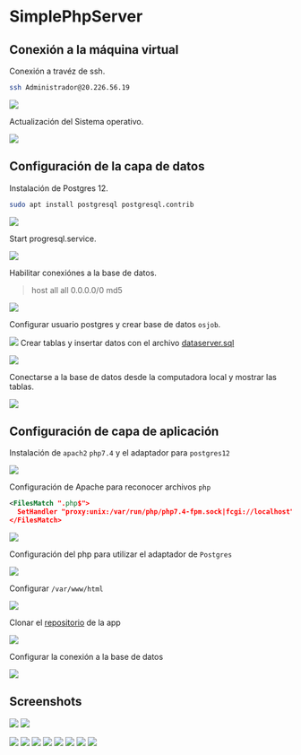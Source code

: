 # SimplePhpServer

## Conexión a la máquina virtual

Conexión a travéz de ssh.
```bash
ssh Administrador@20.226.56.19
```
![](imgs/shh-01-connect.png)

Actualización del Sistema operativo.

![](imgs/ssh-02-update.png)

## Configuración de la capa de datos
Instalación de Postgres 12.
```bash
sudo apt install postgresql postgresql.contrib
```
![](imgs/ssh-03-i-postgres.png)

Start progresql.service.

![](imgs/ssh-04-start-postgres.png)

Habilitar conexiónes a la base de datos.

> host  all  all  0.0.0.0/0  md5

![](imgs/ssh-05-config.png)

Configurar usuario postgres y crear base de datos `osjob`.

![](imgs/ssh-06-config-user-database.png)
Crear tablas y insertar datos con el archivo <a href="https://gist.github.com/ggonzalesd/0039bfbc64b0c484819ed6948274aff7">dataserver.sql</a>

![](imgs/ssh-07-init-database.png)

Conectarse a la base de datos desde la computadora local y mostrar las tablas.

![](imgs/ssh-08-show-database.png)

## Configuración de capa de aplicación

Instalación de `apach2` `php7.4` y el adaptador para `postgres12`

![](imgs/ssh-09-Install-apache2.png)

Configuración de Apache para reconocer archivos `php`

```xml
<FilesMatch ".php$">
  SetHandler "proxy:unix:/var/run/php/php7.4-fpm.sock|fcgi://localhost"
</FilesMatch>
```
![](imgs/ssh-10-config-apach2.png)

Configuración del php para utilizar el adaptador de `Postgres`

![](imgs/ssh-11-config-php-for-postgres.png)

Configurar `/var/www/html`

![](imgs/ssh-12-init-App-Layer.png)

Clonar el <a href="https://github.com/ggonzalesd/SimplePhpServer">repositorio</a> de la app

![](imgs/ssh-13-get-projecto-from-github.png)

Configurar la conexión a la base de datos

![](imgs/ssh-16-confg-conexion.png)

## Screenshots

![](imgs/ssh-17-01-view.png)
![](imgs/ssh-17-02-view.png)

![](imgs/img-01-phone.jpeg)
![](imgs/img-02-pc.jpeg)
![](imgs/img-03-laptop.jpeg)
![](imgs/img-04-laptop.jpeg)
![](imgs/img-05-laptop.jpeg)
![](imgs/img-06-laptop.png)
![](imgs/img-07-laptop.png)
![](imgs/img-08-laptop.png)
